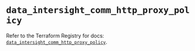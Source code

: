 # `data_intersight_comm_http_proxy_policy`

Refer to the Terraform Registry for docs: [`data_intersight_comm_http_proxy_policy`](https://registry.terraform.io/providers/ciscodevnet/intersight/1.0.71/docs/data-sources/comm_http_proxy_policy).
